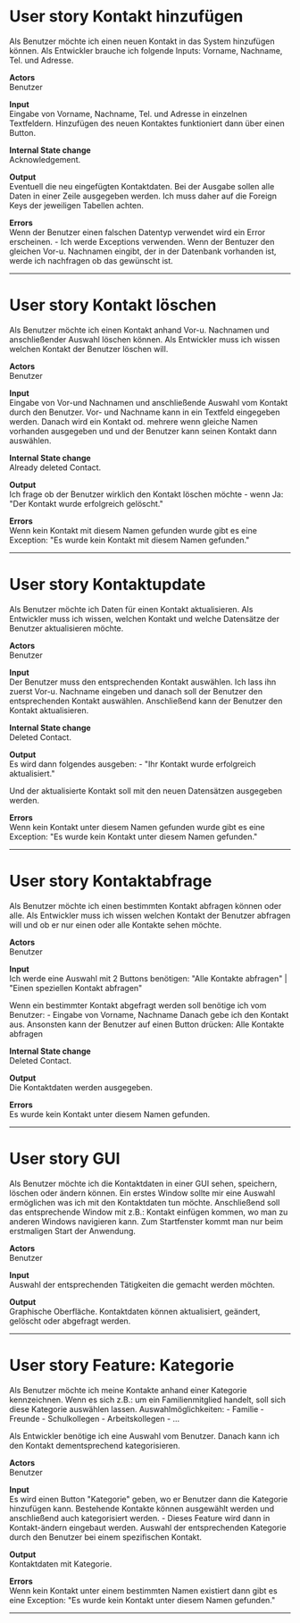# User story Kontakt hinzufügen
Als Benutzer möchte ich einen neuen Kontakt in das System hinzufügen können.
Als Entwickler brauche ich folgende Inputs: Vorname, Nachname, Tel. und Adresse.

**Actors**  <br>
Benutzer

**Input**  <br>
Eingabe von Vorname, Nachname, Tel. und Adresse in einzelnen Textfeldern. 
Hinzufügen des neuen Kontaktes funktioniert dann über einen Button.


**Internal State change**  <br>
Acknowledgement.

**Output**  <br>
Eventuell die neu eingefügten Kontaktdaten.
Bei der Ausgabe sollen alle Daten in einer Zeile ausgegeben werden. 
Ich muss daher auf die Foreign Keys der jeweiligen Tabellen achten.

**Errors**  <br>
Wenn der Benutzer einen falschen Datentyp verwendet wird ein Error erscheinen. - Ich werde Exceptions verwenden. 
Wenn der Bentuzer den gleichen Vor-u. Nachnamen eingibt, der in der Datenbank vorhanden ist, werde ich nachfragen ob das gewünscht ist.

----------------------------------------------------------------------------------------

# User story Kontakt löschen
Als Benutzer möchte ich einen Kontakt anhand Vor-u. Nachnamen und anschließender Auswahl löschen können.
Als Entwickler muss ich wissen welchen Kontakt der Benutzer löschen will.

**Actors**  <br>
Benutzer

**Input**  <br>
Eingabe von Vor-und Nachnamen und anschließende Auswahl vom Kontakt durch den Benutzer.
Vor- und Nachname kann in ein Textfeld eingegeben werden. Danach wird ein Kontakt od. mehrere wenn gleiche Namen vorhanden ausgegeben und und der Benutzer kann
seinen Kontakt dann auswählen.

**Internal State change**  <br>
Already deleted Contact.

**Output**  <br>
Ich frage ob der Benutzer wirklich den Kontakt löschen möchte - wenn Ja: 
"Der Kontakt wurde erfolgreich gelöscht."

**Errors**  <br>
Wenn kein Kontakt mit diesem Namen gefunden wurde gibt es eine Exception: "Es wurde kein Kontakt mit diesem Namen gefunden."

----------------------------------------------------------------------------------------

# User story Kontaktupdate
Als Benutzer möchte ich Daten für einen Kontakt aktualisieren.
Als Entwickler muss ich wissen, welchen Kontakt und welche Datensätze der Benutzer aktualisieren möchte.

**Actors**  <br>
Benutzer

**Input**  <br>
Der Benutzer muss den entsprechenden Kontakt auswählen. 
Ich lass ihn zuerst Vor-u. Nachname eingeben und danach soll der Benutzer den entsprechenden Kontakt auswählen.
Anschließend kann der Benutzer den Kontakt aktualisieren.

**Internal State change**  <br>
Deleted Contact.

**Output**  <br>
Es wird dann folgendes ausgeben:
    - "Ihr Kontakt wurde erfolgreich aktualisiert."

Und der aktualisierte Kontakt soll mit den neuen Datensätzen ausgegeben werden.


**Errors**  <br>
Wenn kein Kontakt unter diesem Namen gefunden wurde gibt es eine Exception: "Es wurde kein Kontakt unter diesem Namen gefunden."

----------------------------------------------------------------------------------------

# User story Kontaktabfrage
Als Benutzer möchte ich einen bestimmten Kontakt abfragen können oder alle.
Als Entwickler muss ich wissen welchen Kontakt der Benutzer abfragen will und ob er nur einen oder alle Kontakte sehen möchte.

**Actors**  <br>
Benutzer

**Input**  <br>
Ich werde eine Auswahl mit 2 Buttons benötigen: "Alle Kontakte abfragen" | "Einen speziellen Kontakt abfragen"

Wenn ein bestimmter Kontakt abgefragt werden soll benötige ich vom Benutzer:
    - Eingabe von Vorname, Nachname 
Danach gebe ich den Kontakt aus.
Ansonsten kann der Benutzer auf einen Button drücken: Alle Kontakte abfragen

**Internal State change**  <br>
Deleted Contact.

**Output**  <br>
Die Kontaktdaten werden ausgegeben.

**Errors**  <br>
Es wurde kein Kontakt unter diesem Namen gefunden.

----------------------------------------------------------------------------------------

# User story GUI
Als Benutzer möchte ich die Kontaktdaten in einer GUI sehen, speichern, löschen oder ändern können. Ein erstes Window sollte mir eine Auswahl ermöglichen was ich mit den Kontaktdaten tun möchte. Anschließend soll das entsprechende Window mit z.B.: Kontakt einfügen kommen, wo man zu anderen Windows navigieren kann. Zum Startfenster kommt man nur beim erstmaligen Start der Anwendung.

**Actors**  <br>
Benutzer

**Input**  <br>
Auswahl der entsprechenden Tätigkeiten die gemacht werden möchten.

**Output**  <br>
Graphische Oberfläche.
Kontaktdaten können aktualisiert, geändert, gelöscht oder abgefragt werden.

----------------------------------------------------------------------------------------

# User story Feature: Kategorie
Als Benutzer möchte ich meine Kontakte anhand einer Kategorie kennzeichnen.
Wenn es sich z.B.: um ein Familienmitglied handelt, soll sich diese Kategorie auswählen lassen.
Auswahlmöglichkeiten:
    - Familie
    - Freunde
    - Schulkollegen
    - Arbeitskollegen
    - ...

Als Entwickler benötige ich eine Auswahl vom Benutzer. Danach kann ich den Kontakt dementsprechend kategorisieren.

**Actors**  <br>
Benutzer

**Input**  <br>
Es wird einen Button "Kategorie" geben, wo er Benutzer dann die Kategorie hinzufügen kann.
Bestehende Kontakte können ausgewählt werden und anschließend auch kategorisiert werden. - Dieses Feature wird dann in Kontakt-ändern eingebaut werden.
Auswahl der entsprechenden Kategorie durch den Benutzer bei einem spezifischen Kontakt.

**Output**  <br>
Kontaktdaten mit Kategorie.

**Errors**  <br>
Wenn kein Kontakt unter einem bestimmten Namen existiert dann gibt es eine Exception: "Es wurde kein Kontakt unter diesem Namen gefunden."

----------------------------------------------------------------------------------------
